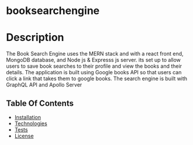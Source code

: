 # booksearchengine

# Description

The Book Search Engine uses the MERN stack and with a react front end, MongoDB database, and Node js & Expresss js server. its set up to allow users to save book searches to their profile and view the books and their details. The application is built using Google books API so that users can click a link that takes them to google books. The search engine is built with GraphQL API and Apollo Server


## Table Of Contents

- [Installation](#installation)
- [Technologies](#technologies)
- [Tests](#tests)
- [License](#license)
